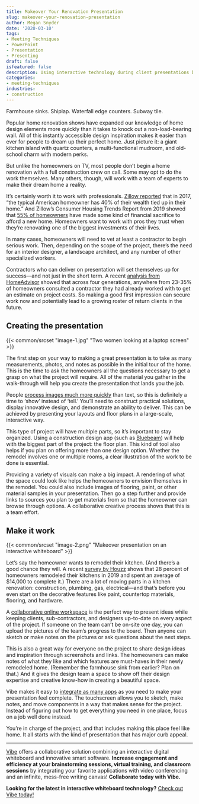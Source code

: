 ```yaml
---
title: Makeover Your Renovation Presentation
slug: makeover-your-renovation-presentation
author: Megan Snyder
date: '2020-03-10'
tags:
- Meeting Techniques
- PowerPoint
- Presentation
- Presenting
draft: false
isfeatured: false
description: Using interactive technology during client presentations brings renovations to life.
categories:
- meeting-techniques
industries:
- construction
---
```


Farmhouse sinks. Shiplap. Waterfall edge counters. Subway tile.

Popular home renovation shows have expanded our knowledge of home design elements more quickly than it takes to knock out a non-load-bearing wall. All of this instantly accessible design inspiration makes it easier than ever for people to dream up their perfect home. Just picture it: a giant kitchen island with quartz counters, a multi-functional mudroom, and old-school charm with modern perks.

But unlike the homeowners on TV, most people don’t begin a home renovation with a full construction crew on call. Some may opt to do the work themselves. Many others, though, will work with a team of experts to make their dream home a reality.

It’s certainly worth it to work with professionals. [Zillow reported](https://www.zillow.com/blog/10-things-must-do-buying-a-home-224314/) that in 2017, “the typical American homeowner has 40% of their wealth tied up in their home.” And Zillow’s Consumer Housing Trends Report from 2019 showed that [55% of homeowners](https://www.zillow.com/report/2019/buying-a-home-in-america/home-buyers-key-facts-figures/) have made some kind of financial sacrifice to afford a new home. Homeowners want to work with pros they trust when they’re renovating one of the biggest investments of their lives.

In many cases, homeowners will need to vet at least a contractor to begin serious work. Then, depending on the scope of the project, there’s the need for an interior designer, a landscape architect, and any number of other specialized workers.

Contractors who can deliver on presentation will set themselves up for success—and not just in the short term. A recent [analysis from HomeAdvisor](https://www.homeadvisor.com/r/true-cost-report/) showed that across four generations, anywhere from 23-35% of homeowners consulted a contractor they had already worked with to get an estimate on project costs. So making a good first impression can secure work now and potentially lead to a growing roster of return clients in the future.

## Creating the presentation

{{< common/srcset "image-1.jpg" "Two women looking at a laptop screen" >}}

The first step on your way to making a great presentation is to take as many measurements, photos, and notes as possible in the initial tour of the home. This is the time to ask the homeowners all the questions necessary to get a grasp on what the project will require. All of the material you gather in the walk-through will help you create the presentation that lands you the job.

People [process images much more quickly](https://blog.hubspot.com/marketing/visual-content-marketing-infographic) than text, so this is definitely a time to ‘show’ instead of ‘tell.’ You’ll need to construct practical solutions, display innovative design, and demonstrate an ability to deliver. This can be achieved by presenting your layouts and floor plans in a large-scale, interactive way.

This type of project will have multiple parts, so it’s important to stay organized. Using a construction design app (such as [Bluebeam](https://www.bluebeam.com/)) will help with the biggest part of the project: the floor plan. This kind of tool also helps if you plan on offering more than one design option. Whether the remodel involves one or multiple rooms, a clear illustration of the work to be done is essential.

Providing a variety of visuals can make a big impact. A rendering of what the space could look like helps the homeowners to envision themselves in the remodel. You could also include images of flooring, paint, or other material samples in your presentation. Then go a step further and provide links to sources you plan to get materials from so that the homeowner can browse through options. A collaborative creative process shows that this is a team effort.

## Make it work

{{< common/srcset "image-2.png" "Makeover presentation on an interactive whiteboard" >}}

Let’s say the homeowner wants to remodel their kitchen. (And there’s a good chance they will. A recent [survey by Houzz](https://blog.houzz.com/from-pricier-kitchens-to-the-connected-home-top-remodeling-trends-according-to-houzz/) shows that 28 percent of homeowners remodeled their kitchens in 2019 and spent an average of $14,000 to complete it.) There are a lot of moving parts in a kitchen renovation: construction, plumbing, gas, electrical—and that’s before you even start on the decorative features like paint, countertop materials, flooring, and hardware.

A [collaborative online workspace](https://vibe.us/lp/scenario-engineering/) is the perfect way to present ideas while keeping clients, sub-contractors, and designers up-to-date on every aspect of the project. If someone on the team can’t be on-site one day, you can upload the pictures of the team’s progress to the board. Then anyone can sketch or make notes on the pictures or ask questions about the next steps.

This is also a great way for everyone on the project to share design ideas and inspiration through screenshots and links. The homeowners can make notes of what they like and which features are must-haves in their newly remodeled home. (Remember the farmhouse sink from earlier? Plan on that.) And it gives the design team a space to show off their design expertise and creative know-how in creating a beautiful space.

Vibe makes it easy to [integrate as many apps](https://vibe.us/android-app-store/) as you need to make your presentation feel complete. The touchscreen allows you to sketch, make notes, and move components in a way that makes sense for the project. Instead of figuring out how to get everything you need in one place, focus on a job well done instead.

You’re in charge of the project, and that includes making this place feel like home. It all starts with the kind of presentation that has major curb appeal.



---

[Vibe](https://vibe.us/) offers a collaborative solution combining an interactive digital whiteboard and innovative smart software. **Increase engagement and efficiency at your brainstorming sessions, virtual training, and classroom sessions** by integrating your favorite applications with video conferencing and an infinite, mess-free writing canvas! **Collaborate today with Vibe.**

**Looking for the latest in interactive whiteboard technology?** [Check out Vibe today!](https://vibe.us/order/)
